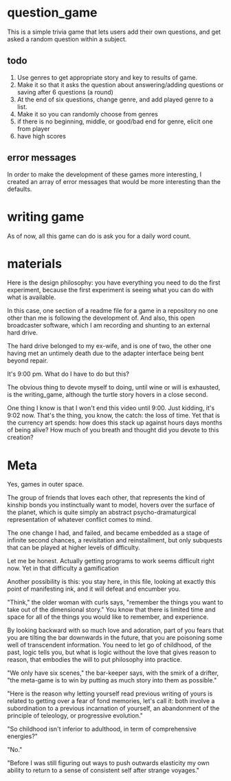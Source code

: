 # question_game
This is a simple trivia game that lets users add their own questions, and get asked a random question within a subject.
## todo
1. Use genres to get appropriate story and key to results of game.
2. Make it so that it asks the question about answering/adding questions or saving after 6 questions (a round)
3. At the end of six questions, change genre, and add played genre to a list.
4. Make it so you can randomly choose from genres
5. if there is no beginning, middle, or good/bad end for genre, elicit one from player
6. have high scores
## error messages
In order to make the development of these games more interesting, I created an array of error messages that would be more interesting than the defaults.
# writing game

As of now, all this game can do is ask you for a daily word count.


# materials
Here is the design philosophy: you have everything you need to do the first experiment, because the first experiment is seeing what you can do with what is available.

In this case, one section of a readme file for a game in a repository no one other than me is following the development of. And also, this open broadcaster software, which I am recording and shunting to an external hard drive.

The hard drive belonged to my ex-wife, and is one of two, the other one having met an untimely death due to the adapter interface being bent beyond repair.

It's 9:00 pm. What do I have to do but this?

The obvious thing to devote myself to doing, until wine or will is exhausted, is the writing_game, although the turtle story hovers in a close second.

One thing I know is that I won't end this video until 9:00. Just kidding, it's 9:02 now. That's the thing, you know, the catch: the loss of time. Yet that is the currency art spends: how does this stack up against hours days months of being alive? How much of you breath and thought did you devote to this creation?

# Meta

Yes, games in outer space.

The group of friends that loves each other, that represents the kind of kinship bonds you instinctually want to model, hovers over the surface of the planet, which is quite simply an abstract psycho-dramaturgical representation of whatever conflict comes to mind.

The one change I had, and failed, and became embedded as a stage of infinite second chances, a revisitation and reinstallment, but only subquests that can be played at higher levels of difficulty.

Let me be honest. Actually getting programs to work seems difficult right now. Yet in that difficulty a gamification

Another possibility is this: you stay here, in this file, looking at exactly this point of manifesting ink, and it will defeat and encumber you.

"Think," the older woman with curls says, "remember the things you want to take out of the dimensional story." You know that there is limited time and space for all of the things you would like to remember, and experience.

By looking backward with so much love and adoration, part of you fears that you are tilting the bar downwards in the future, that you are poisoning some well of transcendent information. You need to let go of childhood, of the past, logic tells you, but what is logic without the love that gives reason to reason, that embodies the will to put philosophy into practice.

"We only have six scenes," the bar-keeper says, with the smirk of a drifter, "the meta-game is to win by putting as much story into them as possible."

"Here is the reason why letting yourself read previous writing of yours is related to getting over a fear of fond memories, let's call it: both involve a subordination to a previous incarnation of yourself, an abandonment of the principle of teleology, or progressive evolution."

"So childhood isn't inferior to adulthood, in term of comprehensive energies?"

"No."

"Before I
 was still figuring out ways to push outwards
 elasticity
  my own ability to return to a sense of consistent self
   after strange voyages."
